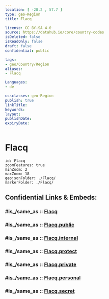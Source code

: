 ```yaml
---
location: [ -20.2 , 57.7 ] 
type: geo-Region
title: Flacq

license: CC BY-SA 4.0
source: https://datahub.io/core/country-codes
isDeleted: false
isReadOnly: false
draft: false
confidential: public

tags:
- geo/Country/Region
aliases:
- Flacq

Languages:
- de

cssclasses: geo-Region
publish: true
linkTitle: 
keywords: 
layout: 
publishDate: 
expiryDate: 
---
```


# Flacq

```leaflet
id: Flacq
zoomFeatures: true 
minZoom: 2 
maxZoom: 18
geojsonFolder: ./Flacq/
markerFolder: ./Flacq/
```


## Confidential Links & Embeds: 

### #is_/same_as :: [Flacq](/_Standards/Earth/Continent/Africa/Africa~East/Mauritius/Districts~Mauritius/Flacq.md) 

### #is_/same_as :: [Flacq.public](/_public/Earth/Continent/Africa/Africa~East/Mauritius/Districts~Mauritius/Flacq.public.md) 

### #is_/same_as :: [Flacq.internal](/_internal/Earth/Continent/Africa/Africa~East/Mauritius/Districts~Mauritius/Flacq.internal.md) 

### #is_/same_as :: [Flacq.protect](/_protect/Earth/Continent/Africa/Africa~East/Mauritius/Districts~Mauritius/Flacq.protect.md) 

### #is_/same_as :: [Flacq.private](/_private/Earth/Continent/Africa/Africa~East/Mauritius/Districts~Mauritius/Flacq.private.md) 

### #is_/same_as :: [Flacq.personal](/_personal/Earth/Continent/Africa/Africa~East/Mauritius/Districts~Mauritius/Flacq.personal.md) 

### #is_/same_as :: [Flacq.secret](/_secret/Earth/Continent/Africa/Africa~East/Mauritius/Districts~Mauritius/Flacq.secret.md)

